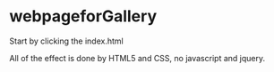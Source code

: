 webpageforGallery
=================

Start by clicking the index.html

All of the effect is done by HTML5 and CSS, no javascript and jquery.
